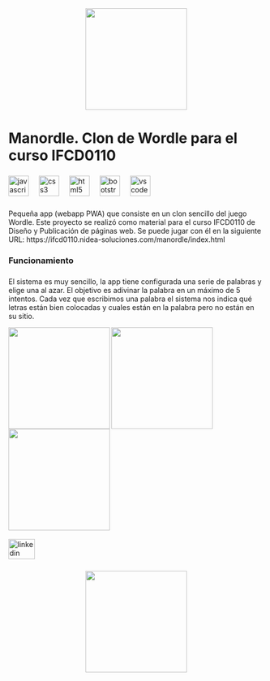<div align="center">
  <img height="200" src="https://ifcd0110.nidea-soluciones.com/manordle/assets/img/logo.jpg"  />
</div>

###

<h1 align="left">Manordle. Clon de Wordle para el curso IFCD0110</h1>

###

<div align="left">
  <img src="https://cdn.jsdelivr.net/gh/devicons/devicon/icons/javascript/javascript-original.svg" height="40" alt="javascript logo"  />
  <img width="12" />
  <img src="https://cdn.jsdelivr.net/gh/devicons/devicon/icons/css3/css3-original.svg" height="40" alt="css3 logo"  />
  <img width="12" />
  <img src="https://cdn.jsdelivr.net/gh/devicons/devicon/icons/html5/html5-original.svg" height="40" alt="html5 logo"  />
  <img width="12" />
  <img src="https://cdn.jsdelivr.net/gh/devicons/devicon/icons/bootstrap/bootstrap-original.svg" height="40" alt="bootstrap logo"  />
  <img width="12" />
  <img src="https://cdn.jsdelivr.net/gh/devicons/devicon/icons/vscode/vscode-original.svg" height="40" alt="vscode logo"  />
</div>

###

<p align="left">Pequeña app (webapp PWA) que consiste en un clon sencillo del juego Wordle. Este proyecto se realizó como material para el curso IFCD0110 de Diseño y Publicación de páginas web. Se puede jugar con él en la siguiente URL: https://ifcd0110.nidea-soluciones.com/manordle/index.html</p>

###

<h3 align="left">Funcionamiento</h3>

###

<p align="left">El sistema es muy sencillo, la app tiene configurada una serie de palabras y elige una al azar. El objetivo es adivinar la palabra en un máximo de 5 intentos. Cada vez que escribimos una palabra el sistema nos indica qué letras están bien colocadas y cuales están en la palabra pero no están en su sitio.</p>


<img align="left" height="200" src="https://ifcd0110.nidea-soluciones.com/manordle/assets/img/captura1.png"  />


<img align="left" height="200" src="https://ifcd0110.nidea-soluciones.com/manordle/assets/img/captura2.png"  />


<img align="left" height="200" src="https://ifcd0110.nidea-soluciones.com/manordle/assets/img/captura3.png"  />
<br clear="both">


<br>
<div align="left">
  <a href="https://www.linkedin.com/in/manuelcardenasthorlund/" target="_blank">
    <img src="https://raw.githubusercontent.com/maurodesouza/profile-readme-generator/master/src/assets/icons/social/linkedin/default.svg" width="52" height="40" alt="linkedin logo"  />
  </a>
</div>

###

<div align="center">
  <img height="200" src="https://ifcd0110.nidea-soluciones.com/colores/assets/img/logo-manolo-blanco.png"  />
</div>


